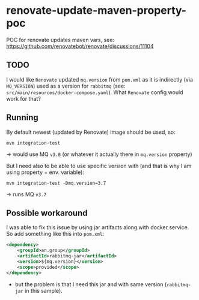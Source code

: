 # renovate-update-maven-property-poc
POC for renovate updates maven vars, see: https://github.com/renovatebot/renovate/discussions/11104

## TODO
I would like `Renovate` updated `mq.version` from `pom.xml` as it is indirectly (via `MQ_VERSION`) used as a version for `rabbitmq` (see: `src/main/resources/docker-compose.yaml`). What `Renovate` config would work for that?

## Running

By default newest (updated by Renovate) image should be used, so:
```shell
mvn integration-test
```

-> would use MQ `v3.8` (or whatever it actually there in `mq.version` property)

But I need also to be able to use specific version with (and that is why I am using property + env. variable):
```shell
mvn integration-test -Dmq.version=3.7
```
-> runs MQ `v3.7`

## Possible workaround
I was able to fix this issue by using jar artifacts along with docker service. 
So add something like this into `pom.xml`:
```xml
<dependency>
    <groupId>an.group</groupId>
    <artifactId>rabbitmq-jar</artifactId>
    <version>${mq.version}</version>
    <scope>provided</scope>
</dependency>
```

- but the problem is that I need this jar and with same version (`rabbitmq-jar` in this sample).
